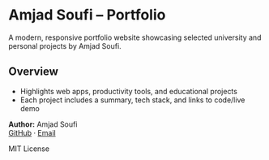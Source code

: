 # Amjad Soufi – Portfolio

A modern, responsive portfolio website showcasing selected university and personal projects by Amjad Soufi.

## Overview

- Highlights web apps, productivity tools, and educational projects
- Each project includes a summary, tech stack, and links to code/live demo



**Author:** Amjad Soufi  
[GitHub](https://github.com/AmjadSoufi) · [Email](mailto:amjad.soufi@student.arteveldehs.be)

MIT License
